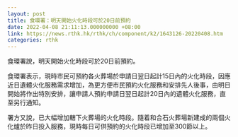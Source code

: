 ```yaml
---
layout: post
title: 食環署：明天開始火化時段可於20日前預約
date: 2022-04-08 21:11:13.000000000 +08:00
link: https://news.rthk.hk/rthk/ch/component/k2/1643126-20220408.htm
categories: rthk
---
```


食環署說，明天開始火化時段可於20日前預約。

食環署表示，現時市民可預約各火葬場於申請日翌日起計15日內的火化時段，因應近日遺體火化服務需求增加，為更方便市民預約火化服務和安排先人後事，由明日開始將作出特別安排，讓申請人預約申請日翌日起計20日內的遺體火化服務，直至另行通知。

署方又說，已大幅增加轄下火葬場的火化時段。隨着和合石火葬場新建成的兩個火化爐於昨日投入服務，現時每日可供預約的火化時段已增加至300節以上。
